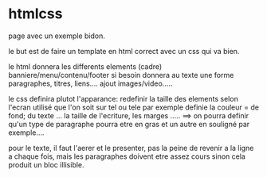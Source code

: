 # htmlcss
 page avec un exemple bidon.
 
 le but est de faire un template en html correct avec un css qui va bien.
 
 le html donnera les differents elements (cadre) banniere/menu/contenu/footer si besoin
  donnera au texte une forme paragraphes, titres, liens....
  ajout images/video.....
  
 le css definira plutot l'apparance:
  redefinir la taille des elements selon l'ecran utilisé que l'on soit sur tel ou tele par exemple
  definie la couleur = de fond; du texte ...
          la taille de l'ecriture, les marges .....
  ==> on pourra definir qu'un type de paragraphe pourra etre en gras et un autre en souligné par exemple....


pour le texte, il faut l'aerer et le presenter, pas la peine de revenir a la ligne a chaque fois, mais les paragraphes doivent etre assez cours sinon cela produit un bloc illisible.

